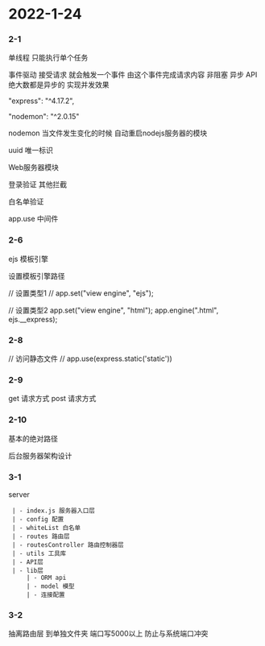 # 2022-1-24

### 2-1

单线程 只能执行单个任务

事件驱动 接受请求 就会触发一个事件 由这个事件完成请求内容
非阻塞 异步
API 绝大数都是异步的 实现并发效果

"express": "^4.17.2", 

"nodemon": "^2.0.15"

nodemon 当文件发生变化的时候 自动重启nodejs服务器的模块

uuid 唯一标识

Web服务器模块

登录验证
其他拦截

白名单验证

app.use 中间件

### 2-6

ejs 模板引擎

设置模板引擎路径

// 设置类型1
// app.set("view engine", "ejs"); 

// 设置类型2
app.set("view engine", "html"); 
app.engine(".html", ejs.__express); 

### 2-8

// 访问静态文件
// app.use(express.static('static'))

### 2-9

get 请求方式
post 请求方式

### 2-10

基本的绝对路径

后台服务器架构设计

### 3-1

server

```
 | - index.js 服务器入口层
 | - config 配置
 | - whiteList 白名单
 | - routes 路由层
 | - routesController 路由控制器层
 | - utils 工具库
 | - API层
 | - lib层
     | - ORM api
     | - model 模型
     | - 连接配置

```

### 3-2

抽离路由层 到单独文件夹
端口写5000以上 防止与系统端口冲突
